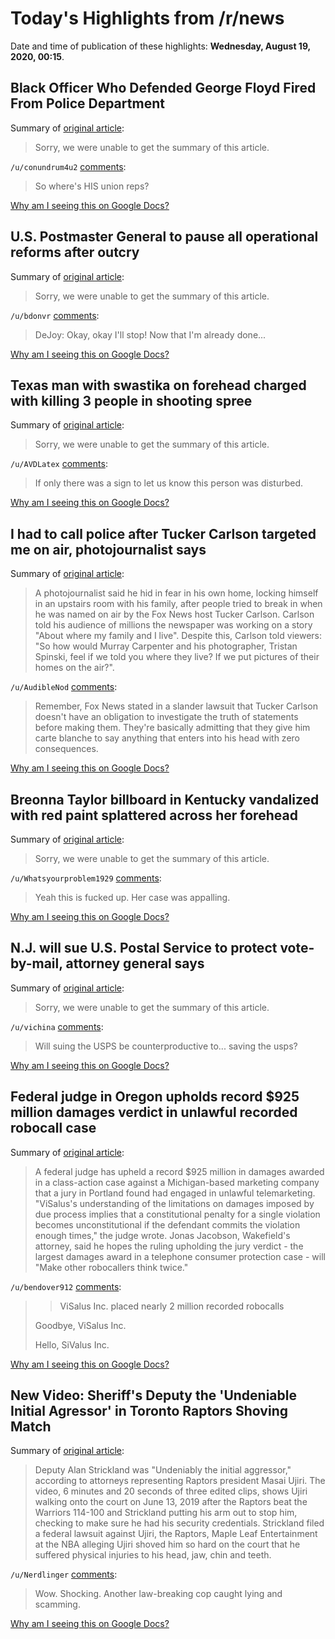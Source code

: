 # Today's Highlights from /r/news

Date and time of publication of these highlights: **Wednesday, August 19, 2020, 00:15**.

## Black Officer Who Defended George Floyd Fired From Police Department

Summary of [original article](https://hollywoodunlocked.com/black-officer-who-defended-george-floyd-fired-from-police-department/):

> Sorry, we were unable to get the summary of this article.

`/u/conundrum4u2` [comments](https://www.reddit.com/r/news/comments/icazie/black_officer_who_defended_george_floyd_fired/):

> So where's HIS union reps?

[Why am I seeing this on Google Docs?](https://docs.google.com/document/d/1Dc6We63vOXIZsc0op-Bt4abqkYjXzOigalQqFxmvvbM/edit?usp=sharing)

## U.S. Postmaster General to pause all operational reforms after outcry

Summary of [original article](https://www.reuters.com/article/us-usa-election-post-office-statement-ex-idUSKCN25E2GI/):

> Sorry, we were unable to get the summary of this article.

`/u/bdonvr` [comments](https://www.reddit.com/r/news/comments/ic5otm/us_postmaster_general_to_pause_all_operational/):

> DeJoy: Okay, okay I'll stop! Now that I'm already done...

[Why am I seeing this on Google Docs?](https://docs.google.com/document/d/1Dc6We63vOXIZsc0op-Bt4abqkYjXzOigalQqFxmvvbM/edit?usp=sharing)

## Texas man with swastika on forehead charged with killing 3 people in shooting spree

Summary of [original article](https://www.nbcnews.com/news/amp/ncna1237134?__twitter_impression=true):

> Sorry, we were unable to get the summary of this article.

`/u/AVDLatex` [comments](https://www.reddit.com/r/news/comments/icbncf/texas_man_with_swastika_on_forehead_charged_with/):

> If only there was a sign to let us know this person was disturbed.

[Why am I seeing this on Google Docs?](https://docs.google.com/document/d/1Dc6We63vOXIZsc0op-Bt4abqkYjXzOigalQqFxmvvbM/edit?usp=sharing)

## I had to call police after Tucker Carlson targeted me on air, photojournalist says

Summary of [original article](https://www.theguardian.com/us-news/2020/aug/18/tucker-carlson-tristan-spinski-new-york-times-journalist):

> A photojournalist said he hid in fear in his own home, locking himself in an upstairs room with his family, after people tried to break in when he was named on air by the Fox News host Tucker Carlson. Carlson told his audience of millions the newspaper was working on a story "About where my family and I live". Despite this, Carlson told viewers: "So how would Murray Carpenter and his photographer, Tristan Spinski, feel if we told you where they live? If we put pictures of their homes on the air?".

`/u/AudibleNod` [comments](https://www.reddit.com/r/news/comments/ic9p4n/i_had_to_call_police_after_tucker_carlson/):

> Remember, Fox News stated in a slander lawsuit that Tucker Carlson doesn't have an obligation to investigate the truth of statements before making them. They're basically admitting that they give him carte blanche to say anything that enters into his head with zero consequences.

[Why am I seeing this on Google Docs?](https://docs.google.com/document/d/1Dc6We63vOXIZsc0op-Bt4abqkYjXzOigalQqFxmvvbM/edit?usp=sharing)

## Breonna Taylor billboard in Kentucky vandalized with red paint splattered across her forehead

Summary of [original article](https://www.cbsnews.com/amp/news/breonna-taylor-billboard-vandalism-red-paint-louisville-kentucky-2020-08-18/):

> Sorry, we were unable to get the summary of this article.

`/u/Whatsyourproblem1929` [comments](https://www.reddit.com/r/news/comments/icfkje/breonna_taylor_billboard_in_kentucky_vandalized/):

> Yeah this is fucked up. Her case was appalling.

[Why am I seeing this on Google Docs?](https://docs.google.com/document/d/1Dc6We63vOXIZsc0op-Bt4abqkYjXzOigalQqFxmvvbM/edit?usp=sharing)

## N.J. will sue U.S. Postal Service to protect vote-by-mail, attorney general says

Summary of [original article](https://www.nj.com/business/2020/08/nj-will-sue-us-postal-service-to-protect-vote-by-mail-attorney-general-says.html):

> Sorry, we were unable to get the summary of this article.

`/u/vichina` [comments](https://www.reddit.com/r/news/comments/ic6xg7/nj_will_sue_us_postal_service_to_protect/):

> Will suing the USPS be counterproductive to... saving the usps?

[Why am I seeing this on Google Docs?](https://docs.google.com/document/d/1Dc6We63vOXIZsc0op-Bt4abqkYjXzOigalQqFxmvvbM/edit?usp=sharing)

## Federal judge in Oregon upholds record $925 million damages verdict in unlawful recorded robocall case

Summary of [original article](https://www.oregonlive.com/business/2020/08/federal-judge-in-oregon-upholds-record-925-million-damages-verdict-in-unlawful-recorded-robocall-case.html):

> A federal judge has upheld a record $925 million in damages awarded in a class-action case against a Michigan-based marketing company that a jury in Portland found had engaged in unlawful telemarketing. "ViSalus's understanding of the limitations on damages imposed by due process implies that a constitutional penalty for a single violation becomes unconstitutional if the defendant commits the violation enough times," the judge wrote. Jonas Jacobson, Wakefield's attorney, said he hopes the ruling upholding the jury verdict - the largest damages award in a telephone consumer protection case - will "Make other robocallers think twice."

`/u/bendover912` [comments](https://www.reddit.com/r/news/comments/ic50w9/federal_judge_in_oregon_upholds_record_925/):

> >ViSalus Inc. placed nearly 2 million recorded robocalls
> 
> Goodbye, ViSalus Inc.
> 
> Hello, SiValus Inc.

[Why am I seeing this on Google Docs?](https://docs.google.com/document/d/1Dc6We63vOXIZsc0op-Bt4abqkYjXzOigalQqFxmvvbM/edit?usp=sharing)

## New Video: Sheriff's Deputy the 'Undeniable Initial Agressor' in Toronto Raptors Shoving Match

Summary of [original article](https://www.ktvu.com/news/new-video-sheriffs-deputy-the-undeniably-initial-aggressor-in-toronto-raptors-shoving-match):

> Deputy Alan Strickland was "Undeniably the initial aggressor," according to attorneys representing Raptors president Masai Ujiri. The video, 6 minutes and 20 seconds of three edited clips, shows Ujiri walking onto the court on June 13, 2019 after the Raptors beat the Warriors 114-100 and Strickland putting his arm out to stop him, checking to make sure he had his security credentials. Strickland filed a federal lawsuit against Ujiri, the Raptors, Maple Leaf Entertainment at the NBA alleging Ujiri shoved him so hard on the court that he suffered physical injuries to his head, jaw, chin and teeth.

`/u/Nerdlinger` [comments](https://www.reddit.com/r/news/comments/icf8y3/new_video_sheriffs_deputy_the_undeniable_initial/):

> Wow. Shocking. Another law-breaking cop caught lying and scamming.

[Why am I seeing this on Google Docs?](https://docs.google.com/document/d/1Dc6We63vOXIZsc0op-Bt4abqkYjXzOigalQqFxmvvbM/edit?usp=sharing)

